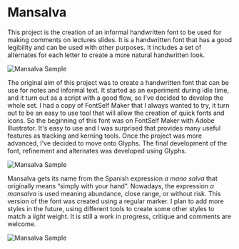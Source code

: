 # Mansalva
This project is the creation of an informal handwritten font to be used for making comments on lectures slides. It is a handwritten font that has a good legibility and can be used with other purposes. It includes a set of alternates for each letter to create a more natural handwritten look.

![Mansalva Sample](https://raw.githubusercontent.com/carolinashort/mansalva/master/documentation/samples/Mansalva%20samples%20100819-11.png)


The original aim of this project was to create a handwritten font that can be use for notes and informal text. It started as an experiment during idle time, and it turn out as a script with a good flow, so I've decided to develop the whole set. 
I had a copy of FontSelf Maker that I always wanted to try, it turn out to be an easy to use tool that will allow the creation of quick fonts and icons. So the beginning of this font was on FontSelf Maker with Adobe Illustrator. It's easy to use and I was surprised that provides many useful features as tracking and kerning tools. 
Once the project was more advanced, I've decided to move onto Glyphs. The final development of the font, refinement and alternates was developed using Glyphs. 

![Mansalva Sample](https://raw.githubusercontent.com/carolinashort/mansalva/master/documentation/samples/Mansalva%20samples%20100819-09.png)

Mansalva gets its name from the Spanish expression _a mano salva_ that originally means “simply with your hand“. Nowadays, the expression _a mansalva_ is used meaning abundance, close range, or without risk. 
This version of the font was created using a regular marker. I plan to add more styles in the future, using different tools to create some other styles to match a _light_ weight. It is still a work in progress, critique and comments are welcome. 

![Mansalva Sample](https://raw.githubusercontent.com/carolinashort/mansalva/master/documentation/samples/Mansalva%20samples%20210819-03.png)




